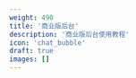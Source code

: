 ```yaml
---
weight: 490
title: '商业版后台'
description: '商业版后台使用教程'
icon: 'chat_bubble'
draft: true
images: []
---
```

<!-- 470 ~ 500 -->

